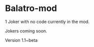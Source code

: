 # Balatro-mod  


1 Joker with no code currently in the mod.

    
Jokers coming soon.  

  
Version 1.1~beta
